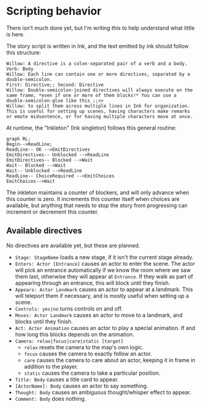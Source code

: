 # Scripting behavior

There isn't much done yet, but I'm writing this to help understand what little is here.

The story script is written in Ink, and the text emitted by ink should follow this structure:

```
Willow: A directive is a colon-separated pair of a verb and a body.
Verb: Body
Willow: Each line can contain one or more directives, separated by a double-semicolon.
First: Directive;; Second: Directive
Willow: Double-semicolon-joined directives will always execute on the same frame, *even if one or more of them blocks!* You can use a double-semicolon-glue like this ;;<>
Willow: to split them across multiple lines in Ink for organization. This is useful for setting up scenes, having characters make remarks or emote midsentence, or for having multiple characters move at once.
```

At runtime, the "Inkleton" (Ink singleton) follows this general routine:

```mermaid
graph RL;
Begin-->ReadLine;
ReadLine-- OK -->EmitDirectives
EmitDirectives-- Unblocked -->ReadLine
EmitDirectives-- Blocked -->Wait
Wait-- Blocked -->Wait
Wait-- Unblocked -->ReadLine
ReadLine-- ChoiceRequired -->EmitChoices
EmitChoices-->Wait
```

The inkleton maintains a counter of blockers, and will only advance when this counter is zero. It increments this counter itself when choices are available, but anything that needs to stop the story from progressing can increment or decrement this counter.

## Available directives

No directives are available yet, but these are planned.

* `Stage: StageName` loads a new stage, if it isn't the current stage already.
* `Enters: Actor [Entrance]` causes an actor to enter the scene. The actor will pick an entrance automatically if we know the room where we saw them last, otherwise they will appear at `Entrance`. If they walk as part of appearing through an entrance, this will block until they finish.
* `Appears: Actor Landmark` causes an actor to appear at a landmark. This will teleport them if necessary, and is mostly useful when setting up a scene.
* `Controls: yes|no` turns controls on and off.
* `Moves: Actor Landmark` causes an actor to move to a landmark, and blocks until they finish.
* `Act: Actor Animation` causes an actor to play a special animation. If and how long this blocks depends on the animation.
* `Camera: relax|focus|care|static [target]`
  * `relax` resets the camera to the map's own logic.
  * `focus` causes the camera to exactly follow an actor.
  * `care` causes the camera to care about an actor, keeping it in frame in addition to the player.
  * `static` causes the camera to take a particular position.
* `Title: Body` causes a title card to appear.
* `[ActorName]: Body` causes an actor to say something.
* `Thought: Body` causes an ambiguous thought/whisper effect to appear.
* `Comment: Body` does nothing.